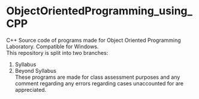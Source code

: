 # ObjectOrientedProgramming_using_CPP
C++ Source code of programs made for Object Oriented Programming Laboratory. Compatible for Windows. <br />
This repository is split into two branches:
  1. Syllabus <br />
  2. Beyond Syllabus\
These programs are made for class assessment purposes and any comment regarding any errors regarding cases unaccounted for are appreciated.
